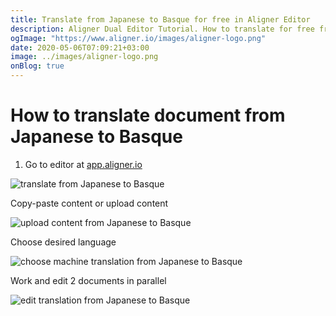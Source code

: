 ```yaml
---
title: Translate from Japanese to Basque for free in Aligner Editor
description: Aligner Dual Editor Tutorial. How to translate for free from Japanese to Basque. Aligner is multilingual document management platform. 
ogImage: "https://www.aligner.io/images/aligner-logo.png"
date: 2020-05-06T07:09:21+03:00
image: ../images/aligner-logo.png
onBlog: true
---
```


# How to translate document from Japanese to Basque

1. Go to editor at [app.aligner.io](https://app.aligner.io "Aligner App web page")

![translate from Japanese to Basque](../aligner-blank-editor.png "translate from Japanese to Basque")

Copy-paste content or upload content

![upload content from Japanese to Basque](../aligner-uploaded-document.png "upload content from Japanese to Basque")

Choose desired language

![choose machine translation from Japanese to Basque](../aligner-language-dropdown.png "choose machine translation from Japanese to Basque")

Work and edit 2 documents in parallel

![edit translation from Japanese to Basque](../aligner-double-sitded-editor.png "edit translation from Japanese to Basque")

